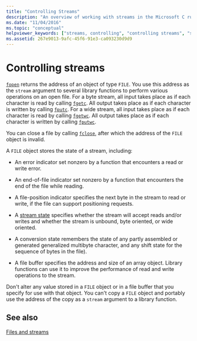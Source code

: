 ```yaml
---
title: "Controlling Streams"
description: "An overview of working with streams in the Microsoft C runtime library."
ms.date: "11/04/2016"
ms.topic: "conceptual"
helpviewer_keywords: ["streams, controlling", "controlling streams", "streams"]
ms.assetid: 267e9013-9afc-45f6-91e3-ca093230d9d9
---
```

# Controlling streams

[`fopen`](./reference/fopen-wfopen.md) returns the address of an object of type `FILE`. You use this address as the `stream` argument to several library functions to perform various operations on an open file. For a byte stream, all input takes place as if each character is read by calling [`fgetc`](./reference/fgetc-fgetwc.md). All output takes place as if each character is written by calling [`fputc`](./reference/fputc-fputwc.md). For a wide stream, all input takes place as if each character is read by calling [`fgetwc`](./reference/fgetc-fgetwc.md). All output takes place as if each character is written by calling [`fputwc`](./reference/fputc-fputwc.md).

You can close a file by calling [`fclose`](./reference/fclose-fcloseall.md), after which the address of the `FILE` object is invalid.

A `FILE` object stores the state of a stream, including:

- An error indicator set nonzero by a function that encounters a read or write error.

- An end-of-file indicator set nonzero by a function that encounters the end of the file while reading.

- A file-position indicator specifies the next byte in the stream to read or write, if the file can support positioning requests.

- A [stream state](./stream-states.md) specifies whether the stream will accept reads and/or writes and whether the stream is unbound, byte oriented, or wide oriented.

- A conversion state remembers the state of any partly assembled or generated generalized multibyte character, and any shift state for the sequence of bytes in the file).

- A file buffer specifies the address and size of an array object. Library functions can use it to improve the performance of read and write operations to the stream.

Don't alter any value stored in a `FILE` object or in a file buffer that you specify for use with that object. You can't copy a `FILE` object and portably use the address of the copy as a `stream` argument to a library function.

## See also

[Files and streams](./files-and-streams.md)

